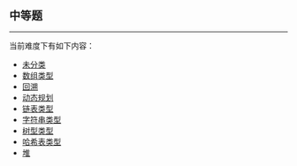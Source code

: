 <div style="font-size: 20px; margin-bottom: 15px; font-weight: bold;">中等题</div>
<hr style="height: 1px; margin: 1em 0px;" />

当前难度下有如下内容：

* [未分类](/tools/markdowns/medium_Unknown.md)
* [数组类型](/tools/markdowns/medium_array.md)
* [回溯](/tools/markdowns/medium_backtracking.md)
* [动态规划](/tools/markdowns/medium_dynamic-programming.md)
* [链表类型](/tools/markdowns/medium_linked-list.md)
* [字符串类型](/tools/markdowns/medium_string.md)
* [树型类型](/tools/markdowns/medium_tree.md)
* [哈希表类型](/tools/markdowns/medium_hash-table.md)
* [堆](/tools/markdowns/medium_heap.md)